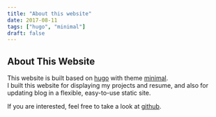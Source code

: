 ```yaml
---
title: "About this website"
date: 2017-08-11
tags: ["hugo", "minimal"]
draft: false
---
```

## About This Website

This website is built based on [hugo](https://gohugo.io) with theme [minimal](https://themes.gohugo.io/minimal/).<br>
I built this website for displaying my projects and resume, and also for updating blog in a flexible, easy-to-use static site.

If you are interested, feel free to take a look at [github](https://github.com/vivian6f2/Personal-Website).